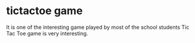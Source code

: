 # tictactoe game
It is one of the interesting game played by most of the school students
Tic Tac Toe game is very interesting.
